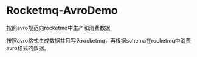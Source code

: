 # Rocketmq-AvroDemo
按照avro规范向rocketmq中生产和消费数据


按照avro格式生成数据并且写入rocketmq，再根据schema在rocketmq中消费avro格式的数据。
